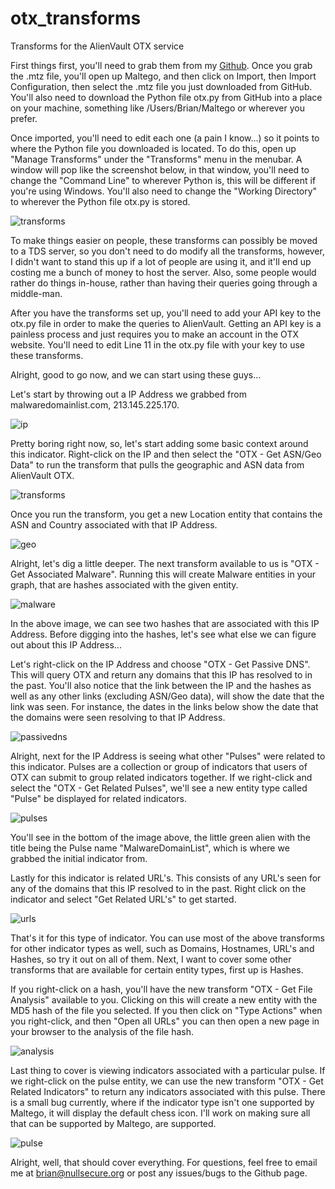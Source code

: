 # otx_transforms
Transforms for the AlienVault OTX service

First things first, you'll need to grab them from my [Github](https://github.com/brianwarehime/otx_transforms). Once you grab the .mtz file, you'll open up Maltego, and then click on Import, then Import Configuration, then select the .mtz file you just downloaded from GitHub. You'll also need to download the Python file otx.py from GitHub into a place on your machine, something like /Users/Brian/Maltego or wherever you prefer.

Once imported, you'll need to edit each one (a pain I know...) so it points to where the Python file you downloaded is located. To do this, open up "Manage Transforms" under the "Transforms" menu in the menubar. A window will pop like the screenshot below, in that window, you'll need to change the "Command Line" to wherever Python is, this will be different if you're using Windows. You'll also need to change the "Working Directory" to wherever the Python file otx.py is stored.

![transforms](http://i.imgur.com/LTJb3pg.png)

To make things easier on people, these transforms can possibly be moved to a TDS server, so you don't need to do modify all the transforms, however, I didn't want to stand this up if a lot of people are using it, and it'll end up costing me a bunch of money to host the server. Also, some people would rather do things in-house, rather than having their queries going through a middle-man.

After you have the transforms set up, you'll need to add your API key to the otx.py file in order to make the queries to AlienVault. Getting an API key is a painless process and just requires you to make an account in the OTX website. You'll need to edit Line 11 in the otx.py file with your key to use these transforms.

Alright, good to go now, and we can start using these guys...

Let's start by throwing out a IP Address we grabbed from malwaredomainlist.com, 213.145.225.170. 

![ip](http://i.imgur.com/VG77ADu.png)

Pretty boring right now, so, let's start adding some basic context around this indicator. Right-click on the IP and then select the "OTX - Get ASN/Geo Data" to run the transform that pulls the geographic and ASN data from AlienVault OTX.

![transforms](http://i.imgur.com/Zie4dTg.png)

Once you run the transform, you get a new Location entity that contains the ASN and Country associated with that IP Address. 

![geo](http://i.imgur.com/j1Vgthn.png)

Alright, let's dig a little deeper. The next transform available to us is "OTX - Get Associated Malware". Running this will create Malware entities in your graph, that are hashes associated with the given entity.

![malware](http://i.imgur.com/DU3hb7u.png)

In the above image, we can see two hashes that are associated with this IP Address. Before digging into the hashes, let's see what else we can figure out about this IP Address...

Let's right-click on the IP Address and choose "OTX - Get Passive DNS". This will query OTX and return any domains that this IP has resolved to in the past. You'll also notice that the link between the IP and the hashes as well as any other links (excluding ASN/Geo data), will show the date that the link was seen. For instance, the dates in the links below show the date that the domains were seen resolving to that IP Address.

![passivedns](http://i.imgur.com/msVpixJ.png)

Alright, next for the IP Address is seeing what other "Pulses" were related to this indicator. Pulses are a collection or group of indicators that users of OTX can submit to group related indicators together. If we right-click and select the "OTX - Get Related Pulses", we'll see a new entity type called "Pulse" be displayed for related indicators.

![pulses](http://i.imgur.com/23M8Q3z.png)

You'll see in the bottom of the image above, the little green alien with the title being the Pulse name "MalwareDomainList", which is where we grabbed the initial indicator from.

Lastly for this indicator is related URL's. This consists of any URL's seen for any of the domains that this IP resolved to in the past. Right click on the indicator and select "Get Related URL's" to get started.

![urls](http://i.imgur.com/fRNncQ5.png)

That's it for this type of indicator. You can use most of the above transforms for other indicator types as well, such as Domains, Hostnames, URL's and Hashes, so try it out on all of them. Next, I want to cover some other transforms that are available for certain entity types, first up is Hashes.

If you right-click on a hash, you'll have the new transform "OTX - Get File Analysis" available to you. Clicking on this will create a new entity with the MD5 hash of the file you selected. If you then click on "Type Actions" when you right-click, and then "Open all URLs" you can then open a new page in your browser to the analysis of the file hash.

![analysis](http://i.imgur.com/avE7XYD.png)

Last thing to cover is viewing indicators associated with a particular pulse. If we right-click on the pulse entity, we can use the new transform "OTX - Get Related Indicators" to return any indicators associated with this pulse. There is a small bug currently, where if the indicator type isn't one supported by Maltego, it will display the default chess icon. I'll work on making sure all that can be supported by Maltego, are supported.

![pulse](http://i.imgur.com/LvnEiCc.png)

Alright, well, that should cover everything. For questions, feel free to email me at brian@nullsecure.org or post any issues/bugs to the Github page.
